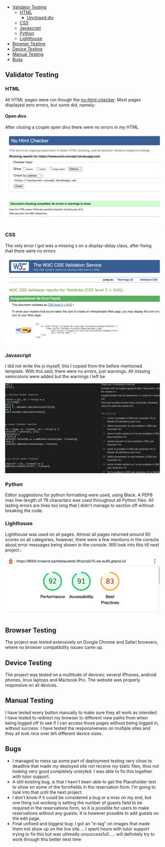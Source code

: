 <!-- TOC -->

- [Validator Testing](#validator-testing)
    - [HTML](#html)
        - [Unclosed div](#unclosed-div)
    - [CSS](#css)
    - [Javascript](#javascript)
    - [Python](#python)
    - [Lighthouse](#lighthouse)
- [Browser Testing](#browser-testing)
- [Device Testing](#device-testing)
- [Manual Testing](#manual-testing)
- [Bugs](#bugs)

<!-- /TOC -->

## Validator Testing

### HTML

All HTML pages were run though the [nu-html-checker](https://validator.w3.org/). Most pages displayed zero errors, but some did, namely:

#### Open divs

After closing a couple open divs there were no errors in my HTML

![open div](static/assets/img/README-img/html.png)


### CSS

The only error I got was a missing s on a display-delay class, after fixing that there were no errors

![css-validator](static/assets/img/README-img/css.png)

### Javascript

I did not write the js myself, this I copied from the before mentioned template. With this said, there were no errors, just warnings. All missing semicolons were added but the warnings I left be

![js-validator](static/assets/img/README-img/javascript.png)

### Python

Editor suggestions for python formatting were used, using Black. A PEP8 max line-length of 79 characters was used throughout all Python files. All lasting errors are lines too long that I didn't manage to section off without breaking the code.

### Lighthouse

Lighthouse was used on all pages. Almost all pages returned around 90 scores on all categories, however, there were a few mentions in the console about error messages being shown in the console. WIll look into this till next project.:

![lighthouse](static/assets/img/README-img/lighthouse.png)

## Browser Testing

The project was tested extensively on Google Chrome and Safari browsers, where no browser compatibility issues came up.

## Device Testing

The project was tested on a multitude of devices: several iPhones, android phones, linux laptops and Macbook Pro. The website was properly responsive on all devices.

## Manual Testing

I have tested every button manually to make sure they all work as intended. I have tested to redirect my browser to different view paths from when being logged off to see if I can access those pages without being logged in, without success. 
I have tested the responsiveness on multiple sites and they all look nice over teh different device sizes.

## Bugs

* I managed to mess up some part of deployment testing very close to deadline that made my deployed site not receive my static files, thus not looking very good completely unstyled. I was able to fix this together with tutor support.
* A still existing bug, is that I havn't been able to get the Placeholder text to show on some of the formfields in the reservation form. I'm going to look into that until the next project.
* I don't know if it could be considered a bug or a miss on my end, but one thing not working is setting the number of guests field to be required in the reservations form, so it is possible for users to make reservations without any guests. It is however possible to add guests on the edit page.
* Final unfixed and biggest bug: I got an "e-tag" on images that made them not show up on the live site.... I spent hours with tutor support trying to fix this but was ultimatly unsuccessfull..... will definitely try to work through this better next time